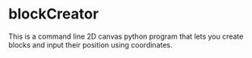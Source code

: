 # blockCreator
This is a command line 2D canvas python program that lets you create blocks and input their position using coordinates.
